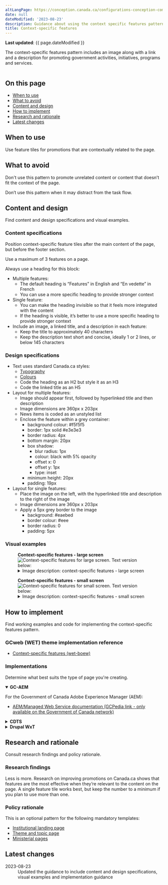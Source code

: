 ```yaml
---
altLangPage: https://conception.canada.ca/configurations-conception-communes/nouveautes.html
date: null
dateModified: '2023-08-23'
description: Guidance about using the context specific features pattern on Canada.ca. 
title: Context-specific features
---
```

<p><strong>Last updated</strong>: {{ page.dateModified }}</p>
<p>The context-specific features pattern includes an image along with a link and a description for promoting government activities, initiatives, programs and services.</p>
<div class="pattern-demo mrgn-tp-lg mrgn-bttm-xl"><img src="../images/contextual-features-en.png" class="img-responsive" alt="" /></div>
<section>
    <h2>On this page</h2>
    <ul>
        <li><a href="#use">When to use</a></li>
        <li><a href="#avoid">What to avoid</a></li>
        <li><a href="#design">Content and design</a></li>
        <li><a href="#implement">How to implement</a></li>
        <li><a href="#research">Research and rationale</a></li>
        <li><a href="#latest">Latest changes</a></li>
    </ul>
</section>
<section>
    <h2 id="use">When to use</h2>
    <p>Use feature tiles for promotions that are contextually related to the page.</p>
</section>
<section>
    <h2 id="avoid">What to avoid</h2>
    <p>Don't use this pattern to promote unrelated content or content that doesn’t fit the context of the page.</p>
    <p>Don’t use this pattern when it may distract from the task flow.</p>
</section>
<section>
    <h2 id="design">Content and design</h2>
    <p>Find content and design specifications and visual examples.</p>
    <h3>Content specifications</h3>
    <p>Position context-specific feature tiles after the main content of the page, but before the footer section.</p>
    <p>Use a maximum of 3 features on a page.</p>
    <p>Always use a heading for this block:</p>
    <ul>
        <li>
            Multiple features:
            <ul>
                <li>The default heading is “Features” in English and “En vedette” in French</li>
                <li>You can use a more specific heading to provide stronger context</li>
            </ul>
        </li>
        <li>
            Single feature:
            <ul>
                <li>You can make the heading invisible so that it feels more integrated with the content</li>
                <li>If the heading is visible, it’s better to use a more specific heading to provide stronger context</li>
            </ul>
        </li>
        <li>
            Include an image, a linked title, and a description in each feature:
            <ul>
                <li>Keep the title to approximately 40 characters</li>
                <li>Keep the description text short and concise, ideally 1 or 2 lines, or below 145 characters</li>
            </ul>
        </li>
    </ul>
    <h3>Design specifications</h3>
    <ul>
        <li>
            Text uses standard Canada.ca styles:
            <ul>
                <li><a href="https://design.canada.ca/styles/typography.html">Typography</a></li>
                <li><a href="https://design.canada.ca/styles/colours.html">Colours</a></li>
                <li>Code the heading as an H2 but style it as an H3</li>
                <li>Code the linked title as an H5</li>
            </ul>
        </li>
        <li>
            Layout for multiple features:
            <ul>
                <li>Image should appear first, followed by hyperlinked title and then description</li>
                <li>Image dimensions are 360px x 203px</li>
                <li>News items is coded as an unstyled list</li>
                <li>
                    Enclose the feature within a grey container:
                    <ul>
                        <li>background colour: #f5f5f5</li>
                        <li>border: 1px solid #e3e3e3</li>
                        <li>border radius: 4px</li>
                        <li>bottom margin: 20px</li>
                        <li>
                            box shadow:
                            <ul>
                                <li>blur radius: 1px</li>
                                <li>colour: black with 5% opacity</li>
                                <li>offset x: 0</li>
                                <li>offset y: 1px</li>
                                <li>type: inset</li>
                            </ul>
                        </li>
                        <li>minimum height: 20px</li>
                        <li>padding: 19px</li>
                    </ul>
                </li>
            </ul>
        </li>
        <li>
            Layout for single features:
            <ul>
                <li>Place the image on the left, with the hyperlinked title and description to the right of the image</li>
                <li>Image dimensions are 360px x 203px</li>
                <li>
                    Apply a 5px grey border to the image
                    <ul>
                        <li>background: #eaebed</li>
                        <li>border colour: #eee</li>
                        <li>border radius: 0</li>
                        <li>padding: 5px</li>
                    </ul>
                </li>
            </ul>
        </li>
    </ul>
    <h3>Visual examples</h3>
    <div class="pattern-demo mrgn-tp-md mrgn-bttm-md">
        <figure class="mrgn-tp-md mrgn-bttm-lg">
            <figcaption><b>Context-specific features - large screen </b></figcaption>
            <img src="../images/contextual-features-en.png" class="img-responsive" alt="Context-specific features for large screen. Text version below:" />
            <details>
                <summary class="wb-toggle" data-toggle='{"print":"on"}'>Image description: context-specific features - large screen</summary>
                <p>
                    A heading titled “Features” is followed by two feature placeholders in a horizontal row. Each has an image placeholder surrounded by a light grey background. Within the image placeholder are the prescribed image
                    dimensions: 360px x 203px. Below each image placeholder on the grey background is a placeholder hyperlink that reads [Feature hyperlink text]. Underneath is the following placeholder text: Brief description of the
                    feature being promoted.
                </p>
            </details>
        </figure>
    </div>
    <div class="pattern-demo mrgn-tp-md mrgn-bttm-md">
        <figure class="mrgn-tp-md mrgn-bttm-lg">
            <figcaption><b>Context-specific features - small screen </b></figcaption>
            <img src="../images/contextual-features-sm-en.png" class="img-responsive" alt="Context-specific features for small screen. Text version below:" />
            <details>
                <summary class="wb-toggle" data-toggle='{"print":"on"}'>Image description: context-specific features - small screen</summary>
                <p>
                    A heading titled “Features” is followed by two feature placeholders in a vertical row. Each has an image placeholder surrounded by a light grey background. Within the image placeholder are the prescribed image
                    dimensions: 360px x 203px. Below each image placeholder on the grey background is a placeholder hyperlink that reads [Feature hyperlink text]. Underneath is the following placeholder text: Brief description of the
                    feature being promoted.
                </p>
            </details>
        </figure>
    </div>
</section>
<section>
    <h2 id="implement">How to implement</h2>
    <p>Find working examples and code for implementing the context-specific features pattern.</p>
    <h3>GCweb (WET) theme implementation reference</h3>
    <ul>
        <li><a href="https://wet-boew.github.io/GCWeb/components/gc-features/gc-features-doc-en.html">Context-specific features (wet-boew)</a></li>
    </ul>
    <h3>Implementations</h3>
    <p>Determine what best suits the type of page you're creating.</p>
    <div class="row">
        <div class="col-md-8">
            <div class="wb-tabs mrgn-tp-lg">
                <div class="tabpanels">
                    <details id="004" open="open">
                        <summary><strong>GC-AEM</strong></summary>
                        <p class="mrgn-tp-lg">For the Government of Canada Adobe Experience Manager (AEM):</p>
                        <ul>
                            <li><a href="https://www.gcpedia.gc.ca/wiki/AEM_GC-specific_Documentation_6.5">AEM/Managed Web Service documentation (GCPedia link - only available on the Government of Canada network)</a></li>
                        </ul>
                    </details>
                    <details id="005">
                        <summary><strong>CDTS</strong></summary>
                        <p class="mrgn-tp-lg">For the Centrally Deployed Templates Solution (CDTS):</p>
                        <ul>
                            <li><a href="https://cenw-wscoe.github.io/sgdc-cdts/docs/index-en.html">CDTS documentation</a></li>
                        </ul>
                    </details>
                    <details id="006">
                        <summary><strong>Drupal WxT</strong></summary>
                        <p class="mrgn-tp-lg">For Drupal WxT:</p>
                        <ul>
                            <li><a href="https://drupalwxt.github.io/">Drupal WxT documentation</a></li>
                        </ul>
                    </details>
                </div>
            </div>
        </div>
    </div>
</section>
<section>
    <h2 id="research">Research and rationale</h2>
    <p>Consult research findings and policy rationale.</p>
    <h3>Research findings</h3>  
    <p>
        Less is more. Research on improving promotions on Canada.ca shows that features are the most effective when they’re relevant to the content on the page. A single feature tile works best, but keep the number to a minimum if you plan
        to use more than one.
    </p>
    <h3>Policy rationale</h3>
    <p>This is an optional pattern for the following mandatory templates:</p>
    <ul>
        <li><a href="https://design.canada.ca/mandatory-templates/institutional-profile-pages.html">Institutional landing page</a></li>
        <li><a href="https://design.canada.ca/mandatory-templates/theme-topic.html">Theme and topic page</a></li>
        <li><a href="https://design.canada.ca/mandatory-templates/ministerial-profile-pages">Ministerial pages</a></li>
    </ul>
</section>
<section>
    <h2 id="latest">Latest changes</h2>
    <dl class="dl-horizontal">
        <dt>
            <time datetime="2023-08-13" class="link-muted">2023-08-23</time>
        </dt>
        <dd>Updated the guidance to include content and design specifications, visual examples and implementation guidance</dd>
    </dl>
</section>